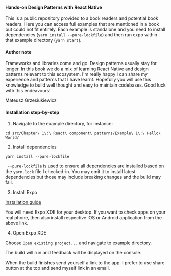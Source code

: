 #### Hands-on Design Patterns with React Native

This is a public repository provided to a book readers and potential book readers. Here you can access full examples that are mentioned in a book but could not fit entirely. Each example is standalone and you need to install dependencies (`yarn install --pure-lockfile`) and then run expo within that example directory (`yarn start`).

#### Author note

Frameworks and libraries come and go. Design patterns usually stay for longer. In this book we do a mix of learning React Native and design patterns relevant to this ecosystem.
I'm really happy I can share my experience and patterns that I have learnt. Hopefully you will use this knowledge to build well thought and easy to maintain codebases.
Good luck with this endeavours!

Mateusz Grzesiukiewicz

#### Installation step-by-step

1. Navigate to the example directory, for instance:
```
cd src/Chapter\ 1\:\ React\ component\ patterns/Example\ 1\:\ Hello\ World/
```

2. Install dependencies
```
yarn install --pure-lockfile
```
` --pure-lockfile` is used to ensure all dependencies are installed based on the `yarn.lock` file I checked-in. You may omit it to install latest dependencies but those may include breaking changes and the build may fail.

3. Install Expo

[Installation guide](https://docs.expo.io/versions/latest/introduction/installation)

You will need Expo XDE for your desktop. If you want to check apps on your real phone, then also install respective iOS or Android application from the above link.

4. Open Expo XDE

Choose `Open existing project...` and navigate to example directory.

The build will run and feedback will be displayed on the console.

When the build finishes send yourself a link to the app. I prefer to use share button at the top and send myself link in an email.
